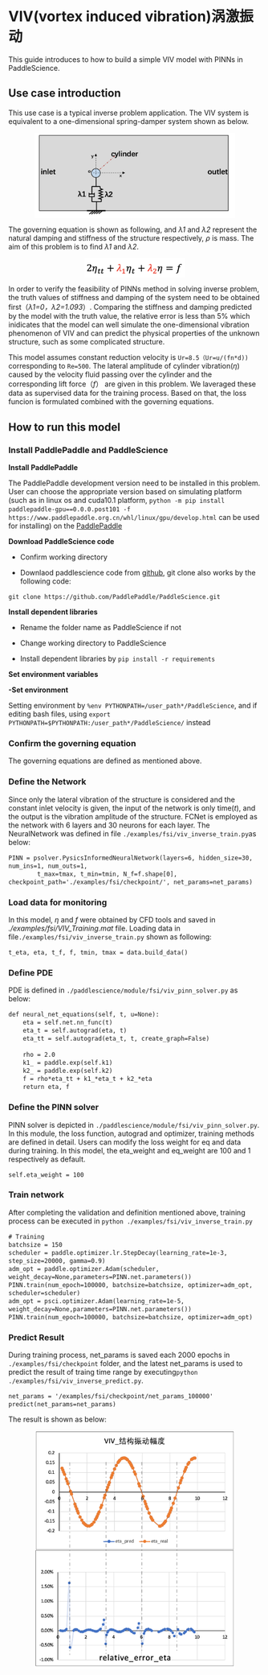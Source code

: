 # VIV(vortex induced vibration)涡激振动
This guide introduces to how to build a simple VIV model with PINNs in PaddleScience.



## Use case introduction
This use case is a typical inverse problem application. The VIV system is equivalent to a one-dimensional spring-damper system shown as below. 

<div align="center">
<img src="image/VIV_1D_SpringDamper.png" width = "400" align=center />
</div>


The governing equation is shown as following, and *λ1* and *λ2* represent the natural damping and stiffness of the structure respectively, *ρ* is mass. The aim of this problem is to find *λ1* and *λ2*.
<div align="center">
<img src="image/VIV_eq.png" width = "200" align=center />
</div>

In order to verify the feasibility of PINNs method in solving inverse problem, the truth values of stiffness and damping of the system need to be obtained first（*λ1=0，λ2=1.093*）. Comparing the stiffness and damping predicted by the model with the truth value, the relative error is less than 5% which inidicates that the model can well simulate the one-dimensional vibration phenomenon of VIV and can predict the physical properties of the unknown structure, such as some complicated structure.

This model assumes constant reduction velocity is `Ur=8.5（Ur=u/(fn*d))` corresponding to `Re=500`. The lateral amplitude of cylinder vibration(*η*) caused by the velocity fluid passing over the cylinder and the corresponding lift force（*f*） are given in this problem. We laveraged these data as supervised data for the training process. Based on that, the loss funcion is formulated combined with the governing equations. 

## How to run this model

### Install PaddlePaddle and PaddleScience

**Install PaddlePaddle**

The PaddlePaddle development version need to be installed in this problem. User can choose the appropriate version based on simulating platform (such as in linux os and cuda10.1 platform, `python -m pip install paddlepaddle-gpu==0.0.0.post101 -f https://www.paddlepaddle.org.cn/whl/linux/gpu/develop.html` can be used for installing) on the [PaddlePaddle](https://www.paddlepaddle.org.cn/install/quick?docurl=/documentation/docs/zh/develop/install/pip/linux-pip.html) 

**Download PaddleScience code**
 
        
   - Confirm working directory
        
   - Downlaod paddlescience code from  [github](https://github.com/PaddlePaddle/PaddleScience), git clone also works by the following code:   
        
    git clone https://github.com/PaddlePaddle/PaddleScience.git

 **Install dependent libraries**
 
    
   - Rename the folder name as PaddleScience if not
    
   - Change working directory to PaddleScience
    
   - Install dependent libraries by `pip install -r requirements` 
    
 **Set environment variables**
 
    
   **-Set environment** 
    
   Setting environment by `%env PYTHONPATH=/user_path*/PaddleScience`, and if editing bash files, using `export PYTHONPATH=$PYTHONPATH:/user_path*/PaddleScience/` instead


### Confirm the governing equation 

The governing equations are defined as mentioned above.

### Define the Network
Since only the lateral vibration of the structure is considered and the constant inlet velocity is given, the input of the network is only time(*t*), and the output is the vibration amplitude of the structure.
FCNet is employed as the network with 6 layers and 30 neurons for each layer. The NeuralNetwork was defined in file `./examples/fsi/viv_inverse_train.py`as below:

```
PINN = psolver.PysicsInformedNeuralNetwork(layers=6, hidden_size=30, num_ins=1, num_outs=1, 
        t_max=tmax, t_min=tmin, N_f=f.shape[0], checkpoint_path='./examples/fsi/checkpoint/', net_params=net_params)
```

### Load data for monitoring
In this model, *η* and *f* were obtained by CFD tools and saved in *./examples/fsi/VIV_Training.mat* file. Loading data in file`./examples/fsi/viv_inverse_train.py` shown as following:

```
t_eta, eta, t_f, f, tmin, tmax = data.build_data()
```
### Define PDE
PDE is defined in `./paddlescience/module/fsi/viv_pinn_solver.py` as below:
```
def neural_net_equations(self, t, u=None):
    eta = self.net.nn_func(t)
    eta_t = self.autograd(eta, t)
    eta_tt = self.autograd(eta_t, t, create_graph=False)

    rho = 2.0
    k1_ = paddle.exp(self.k1)
    k2_ = paddle.exp(self.k2)
    f = rho*eta_tt + k1_*eta_t + k2_*eta
    return eta, f
```     

### Define the PINN solver
PINN solver is depicted in `./paddlescience/module/fsi/viv_pinn_solver.py`. In this module, the loss function, autograd and optimizer, training methods are defined in detail. Users can modify the loss weight for eq and data during training.
In this model, the eta_weight and eq_weight are 100 and 1 respectively as default.
```
self.eta_weight = 100
```

### Train network
After completing the validation and definition mentioned above, training process can be executed in `python ./examples/fsi/viv_inverse_train.py`

```
# Training
batchsize = 150
scheduler = paddle.optimizer.lr.StepDecay(learning_rate=1e-3, step_size=20000, gamma=0.9)
adm_opt = paddle.optimizer.Adam(scheduler, weight_decay=None,parameters=PINN.net.parameters())
PINN.train(num_epoch=100000, batchsize=batchsize, optimizer=adm_opt, scheduler=scheduler)
adm_opt = psci.optimizer.Adam(learning_rate=1e-5, weight_decay=None,parameters=PINN.net.parameters())
PINN.train(num_epoch=100000, batchsize=batchsize, optimizer=adm_opt)
```

### Predict Result
During training process, net_params is saved each 2000 epochs in `./examples/fsi/checkpoint` folder, and the latest net_params is used to predict the result of traing time range by executing`python ./examples/fsi/viv_inverse_predict.py`. 

```
net_params = '/examples/fsi/checkpoint/net_params_100000'
predict(net_params=net_params)
```
The result is shown as below:
<div align="center">
<img src="image/viv.png" width = "400" align=center />
</div>

